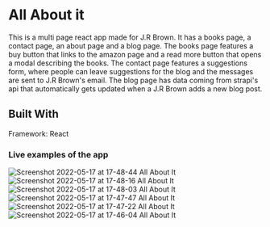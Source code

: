 # All About it 

This is a multi page react app made for J.R Brown. It has a books page, a contact page, an about page and a blog page. The books page features a buy button that links to the amazon page and a read more button that opens a modal describing the books. The contact page features a suggestions form, where people can leave suggestions for the blog and the messages are sent to J.R Brown's email. The blog page has data coming from strapi's api that automatically gets updated when a J.R Brown adds a new blog post.

## Built With

Framework: React

### Live examples of the app

![Screenshot 2022-05-17 at 17-48-44 All About It](https://user-images.githubusercontent.com/89033364/168924718-e93cdf4f-c4aa-45ff-856f-68f3563abe96.png)
![Screenshot 2022-05-17 at 17-48-16 All About It](https://user-images.githubusercontent.com/89033364/168924726-fd05fc0d-9088-4f7f-a3a9-1f9a25bc437d.png)
![Screenshot 2022-05-17 at 17-48-03 All About It](https://user-images.githubusercontent.com/89033364/168924735-e0ef2018-02e4-4f6b-89bc-c06ea30777cc.png)
![Screenshot 2022-05-17 at 17-47-47 All About It](https://user-images.githubusercontent.com/89033364/168924747-fa9c0296-b567-4c35-b73a-b5142f178245.png)
![Screenshot 2022-05-17 at 17-47-22 All About It](https://user-images.githubusercontent.com/89033364/168924759-27a84cc2-0de6-4575-a319-b595a30ee299.png)
![Screenshot 2022-05-17 at 17-46-04 All About It](https://user-images.githubusercontent.com/89033364/168924764-d4b90f60-456d-4602-b535-d8c0f470c566.png)
